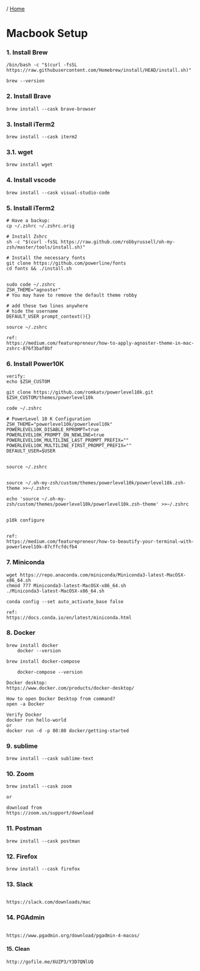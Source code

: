 / [Home](index.md)

# Macbook Setup


### 1. Install Brew
```
/bin/bash -c "$(curl -fsSL https://raw.githubusercontent.com/Homebrew/install/HEAD/install.sh)"

brew --version
```


### 2. Install Brave
```
brew install --cask brave-browser
```

### 3. Install iTerm2
```
brew install --cask iterm2
```


### 3.1. wget
```
brew install wget
```

### 4. Install vscode
```
brew install --cask visual-studio-code
```
  

### 5. Install iTerm2
```
# Have a backup:
cp ~/.zshrc ~/.zshrc.orig

# Install Zshrc
sh -c "$(curl -fsSL https://raw.github.com/robbyrussell/oh-my-zsh/master/tools/install.sh)"

# Install the necessary fonts
git clone https://github.com/powerline/fonts
cd fonts && ./install.sh


sudo code ~/.zshrc
ZSH_THEME="agnoster"
# You may have to remove the default theme robby

# add these two lines anywhere
# hide the username
DEFAULT_USER prompt_context(){}

source ~/.zshrc

ref:
https://medium.com/featurepreneur/how-to-apply-agnoster-theme-in-mac-zshrc-876f3baf8bf

```

### 6. Install Power10K
```
verify:
echo $ZSH_CUSTOM

git clone https://github.com/romkatv/powerlevel10k.git $ZSH_CUSTOM/themes/powerlevel10k

code ~/.zshrc

# PowerLevel 10 K Configuration
ZSH_THEME="powerlevel10k/powerlevel10k"
POWERLEVEL10K_DISABLE_RPROMPT=true
POWERLEVEL10K_PROMPT_ON_NEWLINE=true
POWERLEVEL10K_MULTILINE_LAST_PROMPT_PREFIX=""
POWERLEVEL10K_MULTILINE_FIRST_PROMPT_PREFIX=""
DEFAULT_USER=$USER


source ~/.zshrc


source ~/.oh-my-zsh/custom/themes/powerlevel10k/powerlevel10k.zsh-theme >>~/.zshrc

echo 'source ~/.oh-my-zsh/custom/themes/powerlevel10k/powerlevel10k.zsh-theme' >>~/.zshrc


p10k configure


ref:
https://medium.com/featurepreneur/how-to-beautify-your-terminal-with-powerlevel10k-87cffcfdcfb4
```




### 7. Miniconda
```
wget https://repo.anaconda.com/miniconda/Miniconda3-latest-MacOSX-x86_64.sh
chmod 777 Miniconda3-latest-MacOSX-x86_64.sh
./Miniconda3-latest-MacOSX-x86_64.sh

conda config --set auto_activate_base false

ref:
https://docs.conda.io/en/latest/miniconda.html
```



### 8. Docker
```
brew install docker
    docker --version

brew install docker-compose

    docker-compose --version

Docker desktop:
https://www.docker.com/products/docker-desktop/

How to open Docker Desktop from command?
open -a Docker

Verify Docker
docker run hello-world
or
docker run -d -p 80:80 docker/getting-started
```

### 9. sublime
```
brew install --cask sublime-text
```


### 10. Zoom
```
brew install --cask zoom

or

download from
https://zoom.us/support/download
```


### 11. Postman
```
brew install --cask postman
```


### 12. Firefox
```
brew install --cask firefox
```

### 13. Slack
```

https://slack.com/downloads/mac

```

### 14. PGAdmin
```

https://www.pgadmin.org/download/pgadmin-4-macos/

```


#### 15. Clean
```
http://gofile.me/6UZP3/Y3D7QNlUQ
```



